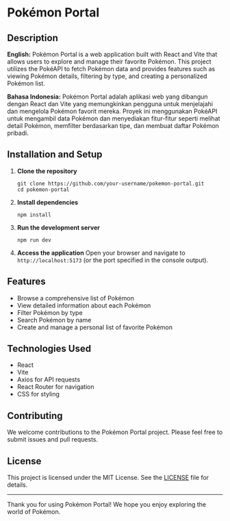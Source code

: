 # Pokémon Portal

## Description

**English:**
Pokémon Portal is a web application built with React and Vite that allows users to explore and manage their favorite Pokémon. This project utilizes the PokéAPI to fetch Pokémon data and provides features such as viewing Pokémon details, filtering by type, and creating a personalized Pokémon list.

**Bahasa Indonesia:**
Pokémon Portal adalah aplikasi web yang dibangun dengan React dan Vite yang memungkinkan pengguna untuk menjelajahi dan mengelola Pokémon favorit mereka. Proyek ini menggunakan PokéAPI untuk mengambil data Pokémon dan menyediakan fitur-fitur seperti melihat detail Pokémon, memfilter berdasarkan tipe, dan membuat daftar Pokémon pribadi.

## Installation and Setup

1. **Clone the repository**
   ```
   git clone https://github.com/your-username/pokemon-portal.git
   cd pokemon-portal
   ```

2. **Install dependencies**
   ```
   npm install
   ```

3. **Run the development server**
   ```
   npm run dev
   ```

4. **Access the application**
   Open your browser and navigate to `http://localhost:5173` (or the port specified in the console output).

## Features

- Browse a comprehensive list of Pokémon
- View detailed information about each Pokémon
- Filter Pokémon by type
- Search Pokémon by name
- Create and manage a personal list of favorite Pokémon

## Technologies Used

- React
- Vite
- Axios for API requests
- React Router for navigation
- CSS for styling

## Contributing

We welcome contributions to the Pokémon Portal project. Please feel free to submit issues and pull requests.

## License

This project is licensed under the MIT License. See the [LICENSE](LICENSE) file for details.

---

Thank you for using Pokémon Portal! We hope you enjoy exploring the world of Pokémon.
